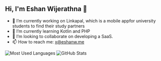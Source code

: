 ## Hi, I'm Eshan Wijerathna 👋



- 🔭 I’m currently working on Linkapal, which is a mobile appfor university students to find their study partners
- 🌱 I’m currently learning Kotlin and PHP
- 👯 I’m looking to collaborate on developing a SaaS.
- 📫 How to reach me: x@eshanw.me



![Most Used Languages](https://github-readme-stats.vercel.app/api/top-langs/?username=dgeshanwijerathna&layout=compact&theme=tokyonight)  ![GitHub Stats](https://github-readme-stats.vercel.app/api?username=dgeshanwijerathna&show_icons=true&locale=en)








